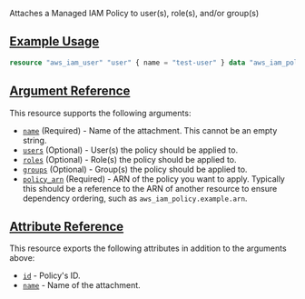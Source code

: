Attaches a Managed IAM Policy to user(s), role(s), and/or group(s)

## [Example Usage](https://registry.terraform.io/providers/hashicorp/aws/latest/docs/resources/kms_key#example-usage)

```terraform
resource "aws_iam_user" "user" { name = "test-user" } data "aws_iam_policy_document" "assume_role" { statement { effect = "Allow" principals { type = "Service" identifiers = ["ec2.amazonaws.com"] } actions = ["sts:AssumeRole"] } } resource "aws_iam_role" "role" { name = "test-role" assume_role_policy = data.aws_iam_policy_document.assume_role.json } resource "aws_iam_group" "group" { name = "test-group" } data "aws_iam_policy_document" "policy" { statement { effect = "Allow" actions = ["ec2:Describe*"] resources = ["*"] } } resource "aws_iam_policy" "policy" { name = "test-policy" description = "A test policy" policy = data.aws_iam_policy_document.policy.json } resource "aws_iam_policy_attachment" "test-attach" { name = "test-attachment" users = [aws_iam_user.user.name] roles = [aws_iam_role.role.name] groups = [aws_iam_group.group.name] policy_arn = aws_iam_policy.policy.arn }
```

## [Argument Reference](https://registry.terraform.io/providers/hashicorp/aws/latest/docs/resources/kms_key#argument-reference)

This resource supports the following arguments:

-   [`name`](https://registry.terraform.io/providers/hashicorp/aws/latest/docs/resources/kms_key#name-7) (Required) - Name of the attachment. This cannot be an empty string.
-   [`users`](https://registry.terraform.io/providers/hashicorp/aws/latest/docs/resources/kms_key#users-1) (Optional) - User(s) the policy should be applied to.
-   [`roles`](https://registry.terraform.io/providers/hashicorp/aws/latest/docs/resources/kms_key#roles-1) (Optional) - Role(s) the policy should be applied to.
-   [`groups`](https://registry.terraform.io/providers/hashicorp/aws/latest/docs/resources/kms_key#groups-1) (Optional) - Group(s) the policy should be applied to.
-   [`policy_arn`](https://registry.terraform.io/providers/hashicorp/aws/latest/docs/resources/kms_key#policy_arn-1) (Required) - ARN of the policy you want to apply. Typically this should be a reference to the ARN of another resource to ensure dependency ordering, such as `aws_iam_policy.example.arn`.

## [Attribute Reference](https://registry.terraform.io/providers/hashicorp/aws/latest/docs/resources/kms_key#attribute-reference)

This resource exports the following attributes in addition to the arguments above:

-   [`id`](https://registry.terraform.io/providers/hashicorp/aws/latest/docs/resources/kms_key#id-3) - Policy's ID.
-   [`name`](https://registry.terraform.io/providers/hashicorp/aws/latest/docs/resources/kms_key#name-8) - Name of the attachment.
